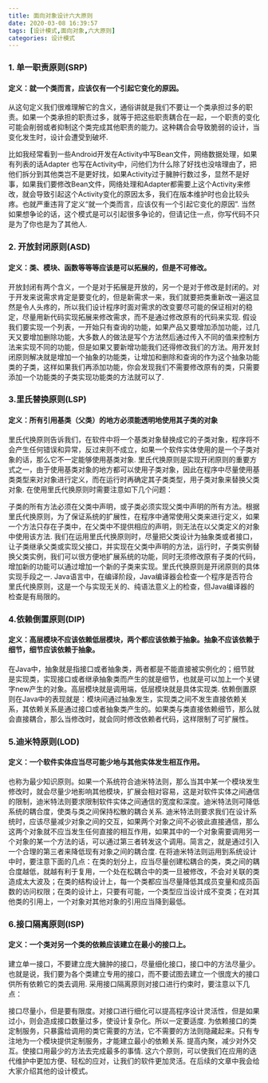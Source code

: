 ```yaml
---
title: 面向对象设计六大原则
date: 2020-03-08 16:39:57
tags: [设计模式,面向对象,六大原则]
categories: 设计模式
---
```


### 1. 单一职责原则(SRP)

#### 定义：就一个类而言，应该仅有一个引起它变化的原因。

<!--more-->

从这句定义我们很难理解它的含义，通俗讲就是我们不要让一个类承担过多的职责。如果一个类承担的职责过多，就等于把这些职责耦合在一起，一个职责的变化可能会削弱或者抑制这个类完成其他职责的能力。这种耦合会导致脆弱的设计，当变化发生时，设计会遭受到破坏.

比如我经常看到一些Android开发在Activity中写Bean文件，网络数据处理，如果有列表的话Adapter 也写在Activity中，问他们为什么除了好找也没啥理由了，把他们拆分到其他类岂不是更好找，如果Activity过于臃肿行数过多，显然不是好事，如果我们要修改Bean文件，网络处理和Adapter都需要上这个Activity来修改，就会导致引起这个Activity变化的原因太多，我们在版本维护时也会比较头疼。也就严重违背了定义“就一个类而言，应该仅有一个引起它变化的原因”.
当然如果想争论的话，这个模式是可以引起很多争论的，但请记住一点，你写代码不只是为了你也是为了其他人.

### 2. 开放封闭原则(ASD)

#### 定义：类、模块、函数等等等应该是可以拓展的，但是不可修改。

开放封闭有两个含义，一个是对于拓展是开放的，另一个是对于修改是封闭的。对于开发来说需求肯定是要变化的，但是新需求一来，我们就要把类重新改一遍这显然是令人头疼的，所以我们设计程序时面对需求的改变要尽可能的保证相对的稳定，尽量用新代码实现拓展来修改需求，而不是通过修改原有的代码来实现.
假设我们要实现一个列表，一开始只有查询的功能，如果产品又要增加添加功能，过几天又要增加删除功能，大多数人的做法是写个方法然后通过传入不同的值来控制方法来实现不同的功能，但是如果又要新增功能我们还得修改我们的方法。用开发封闭原则解决就是增加一个抽象的功能类，让增加和删除和查询的作为这个抽象功能类的子类，这样如果我们再添加功能，你会发现我们不需要修改原有的类，只需要添加一个功能类的子类实现功能类的方法就可以了.

### 3.里氏替换原则(LSP)

#### 定义：所有引用基类（父类）的地方必须能透明地使用其子类的对象

里氏代换原则告诉我们，在软件中将一个基类对象替换成它的子类对象，程序将不会产生任何错误和异常，反过来则不成立，如果一个软件实体使用的是一个子类对象的话，那么它不一定能够使用基类对象.
里氏代换原则是实现开闭原则的重要方式之一，由于使用基类对象的地方都可以使用子类对象，因此在程序中尽量使用基类类型来对对象进行定义，而在运行时再确定其子类类型，用子类对象来替换父类对象.
在使用里氏代换原则时需要注意如下几个问题：

子类的所有方法必须在父类中声明，或子类必须实现父类中声明的所有方法。根据里氏代换原则，为了保证系统的扩展性，在程序中通常使用父类来进行定义，如果一个方法只存在子类中，在父类中不提供相应的声明，则无法在以父类定义的对象中使用该方法. 
我们在运用里氏代换原则时，尽量把父类设计为抽象类或者接口，让子类继承父类或实现父接口，并实现在父类中声明的方法，运行时，子类实例替换父类实例，我们可以很方便地扩展系统的功能，同时无须修改原有子类的代码，增加新的功能可以通过增加一个新的子类来实现。里氏代换原则是开闭原则的具体实现手段之一.
Java语言中，在编译阶段，Java编译器会检查一个程序是否符合里氏代换原则，这是一个与实现无关的、纯语法意义上的检查，但Java编译器的检查是有局限的。

### 4.依赖倒置原则(DIP)

#### 定义：高层模块不应该依赖低层模块，两个都应该依赖于抽象。抽象不应该依赖于细节，细节应该依赖于抽象。

在Java中，抽象就是指接口或者抽象类，两者都是不能直接被实例化的；细节就是实现类，实现接口或者继承抽象类而产生的就是细节，也就是可以加上一个关键字new产生的对象。高层模块就是调用端，低层模块就是具体实现类.
依赖倒置原则在Java中的表现就是：模块间通过抽象发生，实现类之间不发生直接依赖关系，其依赖关系是通过接口或者抽象类产生的。如果类与类直接依赖细节，那么就会直接耦合，那么当修改时，就会同时修改依赖者代码，这样限制了可扩展性。

### 5.迪米特原则(LOD)

#### 定义：一个软件实体应当尽可能少地与其他实体发生相互作用。

也称为最少知识原则。如果一个系统符合迪米特法则，那么当其中某一个模块发生修改时，就会尽量少地影响其他模块，扩展会相对容易，这是对软件实体之间通信的限制，迪米特法则要求限制软件实体之间通信的宽度和深度。迪米特法则可降低系统的耦合度，使类与类之间保持松散的耦合关系.
迪米特法则要求我们在设计系统时，应该尽量减少对象之间的交互，如果两个对象之间不必彼此直接通信，那么这两个对象就不应当发生任何直接的相互作用，如果其中的一个对象需要调用另一个对象的某一个方法的话，可以通过第三者转发这个调用。简言之，就是通过引入一个合理的第三者来降低现有对象之间的耦合度.
在将迪米特法则运用到系统设计中时，要注意下面的几点：在类的划分上，应当尽量创建松耦合的类，类之间的耦合度越低，就越有利于复用，一个处在松耦合中的类一旦被修改，不会对关联的类造成太大波及；在类的结构设计上，每一个类都应当尽量降低其成员变量和成员函数的访问权限；在类的设计上，只要有可能，一个类型应当设计成不变类；在对其他类的引用上，一个对象对其他对象的引用应当降到最低。

### 6.接口隔离原则(ISP)

#### 定义：一个类对另一个类的依赖应该建立在最小的接口上。

建立单一接口，不要建立庞大臃肿的接口，尽量细化接口，接口中的方法尽量少。也就是说，我们要为各个类建立专用的接口，而不要试图去建立一个很庞大的接口供所有依赖它的类去调用.
采用接口隔离原则对接口进行约束时，要注意以下几点：

接口尽量小，但是要有限度。对接口进行细化可以提高程序设计灵活性，但是如果过小，则会造成接口数量过多，使设计复杂化。所以一定要适度.
为依赖接口的类定制服务，只暴露给调用的类它需要的方法，它不需要的方法则隐藏起来。只有专注地为一个模块提供定制服务，才能建立最小的依赖关系.
提高内聚，减少对外交互。使接口用最少的方法去完成最多的事情.
这六个原则，可以使我们在应用的迭代维护中更加方便、轻松的应对，让我们的软件更加灵活。在后续的文章中我会给大家介绍其他的设计模式。
